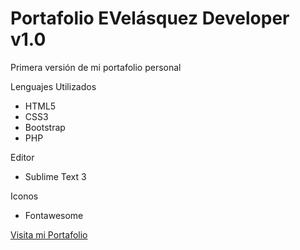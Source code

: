 # Portafolio EVelásquez Developer v1.0
Primera versión de mi portafolio personal

Lenguajes Utilizados
* HTML5
* CSS3
* Bootstrap
* PHP

Editor
* Sublime Text 3

Iconos
* Fontawesome

[Visita mi Portafolio](http://evdeveloper.hostingssi.net)
